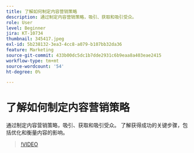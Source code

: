 ```yaml
---
title: 了解如何制定内容营销策略
description: 通过制定内容营销策略，吸引、获取和吸引受众。
role: User
level: Beginner
jira: KT-10734
thumbnail: 345417.jpeg
exl-id: 5b238132-3ea3-4cc8-a079-b107bb32da36
feature: Marketing
source-git-commit: 433b00dc5dc1b7dde2931c6b9eaa8a403eae2415
workflow-type: tm+mt
source-wordcount: '54'
ht-degree: 0%

---
```


# 了解如何制定内容营销策略

通过制定内容营销策略，吸引、获取和吸引受众。 了解获得成功的关键步骤，包括优化和衡量内容的影响。

>[!VIDEO](https://video.tv.adobe.com/v/345417/?quality=12&learn=on)

